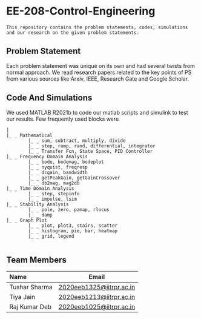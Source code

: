 # EE-208-Control-Engineering

```
This repository contains the problem statements, codes, simulations and our research on the given problem statements.
```

## Problem Statement

Each problem statement was unique on its own and had several twists from normal approach. We read research papers related to the key points of PS from various sources like Arxiv, IEEE, Research Gate and Google Scholar.

## Code And Simulations

We used MATLAB R2021b to code our matlab scripts and simulink to test our results. Few frequently used blocks were

```
|
|_ _ Mathematical
        |_ _ sum, subtract, multiply, divide
        |_ _ step, ramp, rand, differential, integrator
        |_ _ Transfer Fcn, State Space, PID Controller
|_ _ Frequency Domain Analysis
        |_ _ bode, bodemag, bodeplot
        |_ _ nyquist, freqresp
        |_ _ dcgain, bandwidth
        |_ _ getPeakGain, getGainCrossover
        |_ _ db2mag, mag2db
|_ _ Time Domain Analysis
        |_ _ step, stepinfo
        |_ _ impulse, lsim
|_ _ Stability Analysis
        |_ _ pole, zero, pzmap, rlocus
        |_ _ damp
|_ _ Graph Plot
        |_ _ plot, plot3, stairs, scatter
        |_ _ histogram, pie, bar, heatmap
        |_ _ grid, legend
                
```

## Team Members

| Name      | Email |
| :---        |    :----:   |
| Tushar Sharma      | 2020eeb1325@iitrpr.ac.in       |
| Tiya Jain   | 2020eeb1213@iitrpr.ac.in        |
| Raj Kumar Deb   | 2020eeb1025@iitrpr.ac.in        |

